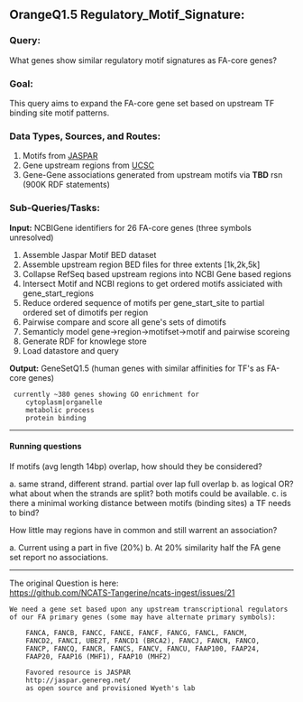 
## OrangeQ1.5 Regulatory_Motif_Signature: 

### Query:
What genes show similar regulatory motif signatures as FA-core genes?

### Goal:
This query aims to expand the FA-core gene set based on upstream TF binding site motif patterns.

### Data Types, Sources, and Routes:
1. Motifs from [JASPAR](http://jaspar.genereg.net/html/DOWNLOAD/bed_files/)
2. Gene upstream regions from [UCSC](http://hgdownload.cse.ucsc.edu/goldenPath/hg19/bigZips/) 
3. Gene-Gene associations generated from upstream motifs via __TBD__  rsn  
    (900K RDF statements)
  
### Sub-Queries/Tasks:
   
**Input:** NCBIGene identifiers for 26 FA-core genes (three symbols unresolved)  
  1. Assemble Jaspar Motif BED dataset  
  2. Assemble upstream region BED files for three extents [1k,2k,5k]  
  3. Collapse RefSeq based upstream regions into NCBI Gene based regions    
  4. Intersect Motif and NCBI regions to get ordered motifs assiciated with gene_start_regions  
  5. Reduce ordered sequence of motifs per gene_start_site to partial ordered set of dimotifs per region
  6. Pairwise compare and score all gene's sets of dimotifs
  7. Semanticly model gene->region->motifset->motif and pairwise scoreing
  8. Generate RDF for knowlege store
  9. Load datastore and query

**Output:** GeneSetQ1.5 (human genes with similar affinities for TF's as FA-core genes)
  
     currently ~380 genes showing GO enrichment for
        cytoplasm|organelle
        metabolic process
        protein binding
        
-----

#### Running questions  

If motifs (avg length 14bp) overlap, how should they be considered?

 a. same strand, different strand. partial over lap full overlap
 b. as logical OR?  what about when the strands are split?  both motifs could be available.
 c. is there a minimal working distance between motifs (binding sites) a TF needs to bind?


How little may regions have in common and still warrent an association?

  a. Current using a part in five (20%)
  b. At 20%  similarity half the FA gene set report no associations.

-----
The original Question is here:    
https://github.com/NCATS-Tangerine/ncats-ingest/issues/21


```
We need a gene set based upon any upstream transcriptional regulators
of our FA primary genes (some may have alternate primary symbols):

    FANCA, FANCB, FANCC, FANCE, FANCF, FANCG, FANCL, FANCM,
    FANCD2, FANCI, UBE2T, FANCD1 (BRCA2), FANCJ, FANCN, FANCO,
    FANCP, FANCQ, FANCR, FANCS, FANCV, FANCU, FAAP100, FAAP24,
    FAAP20, FAAP16 (MHF1), FAAP10 (MHF2)

    Favored resource is JASPAR
    http://jaspar.genereg.net/
    as open source and provisioned Wyeth's lab
```
